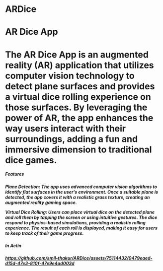 # ARDice

<h1>AR Dice App<h1>
The AR Dice App is an augmented reality (AR) application that utilizes computer vision technology to detect plane surfaces and provides a virtual dice rolling experience on those surfaces. By leveraging the power of AR, the app enhances the way users interact with their surroundings, adding a fun and immersive dimension to traditional dice games.

<h5>Features<h5>
Plane Detection: The app uses advanced computer vision algorithms to identify flat surfaces in the user's environment. Once a suitable plane is detected, the app covers it with a realistic grass texture, creating an augmented reality gaming space.

Virtual Dice Rolling: Users can place virtual dice on the detected plane and roll them by tapping the screen or using intuitive gestures. The dice respond to physics-based simulations, providing a realistic rolling experience. The result of each roll is displayed, making it easy for users to keep track of their game progress.

<h5> In Actin <h5>


https://github.com/smil-thakur/ARDice/assets/75114432/0479eaed-d15d-47e3-810f-47e9e4ad003d

